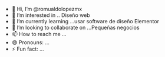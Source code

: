 - 👋 Hi, I’m @romualdolopezmx
- 👀 I’m interested in .. Diseño web
- 🌱 I’m currently learning ...usar software de diseño Elementor
- 💞️ I’m looking to collaborate on ...Pequeñas negocios
- 📫 How to reach me ...
- 😄 Pronouns: ...
- ⚡ Fun fact: ...

<!---
romualdolopezmx/romualdolopezmx is a ✨ special ✨ repository because its `README.md` (this file) appears on your GitHub profile.
You can click the Preview link to take a look at your changes.
--->
